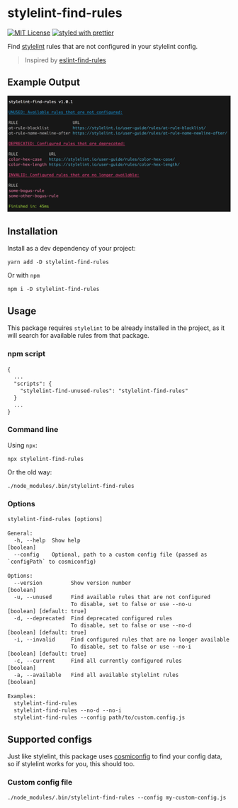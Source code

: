 # stylelint-find-rules

[![MIT License](https://img.shields.io/npm/l/stylelint-find-rules.svg?style=flat-square)](http://opensource.org/licenses/MIT)
[![styled with prettier](https://img.shields.io/badge/styled_with-prettier-ff69b4.svg)](https://github.com/prettier/prettier)

Find [stylelint](https://github.com/stylelint/stylelint) rules that are not configured in your stylelint config.

> Inspired by [eslint-find-rules](https://github.com/sarbbottam/eslint-find-rules)

## Example Output

![Example](example.png)

## Installation

Install as a dev dependency of your project:

```
yarn add -D stylelint-find-rules
```

Or with `npm`

```
npm i -D stylelint-find-rules
```

## Usage

This package requires `stylelint` to be already installed in the project, as it will search for
available rules from that package.

### npm script

```
{
  ...
  "scripts": {
    "stylelint-find-unused-rules": "stylelint-find-rules"
  }
  ...
}
```

### Command line

Using `npx`:

```
npx stylelint-find-rules
```

Or the old way:

```
./node_modules/.bin/stylelint-find-rules
```

### Options

```
stylelint-find-rules [options]

General:
  -h, --help  Show help                                                                    [boolean]
  --config    Optional, path to a custom config file (passed as `configPath` to cosmiconfig)

Options:
  --version         Show version number                                                    [boolean]
  -u, --unused      Find available rules that are not configured
                    To disable, set to false or use --no-u                 [boolean] [default: true]
  -d, --deprecated  Find deprecated configured rules
                    To disable, set to false or use --no-d                 [boolean] [default: true]
  -i, --invalid     Find configured rules that are no longer available
                    To disable, set to false or use --no-i                 [boolean] [default: true]
  -c, --current     Find all currently configured rules                                    [boolean]
  -a, --available   Find all available stylelint rules                                     [boolean]

Examples:
  stylelint-find-rules
  stylelint-find-rules --no-d --no-i
  stylelint-find-rules --config path/to/custom.config.js
```

## Supported configs

Just like stylelint, this package uses [cosmiconfig](https://github.com/davidtheclark/cosmiconfig)
to find your config data, so if stylelint works for you, this should too.

### Custom config file

```
./node_modules/.bin/stylelint-find-rules --config my-custom-config.js
```
